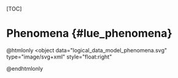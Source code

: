 [TOC]

# Phenomena  {#lue_phenomena}

@htmlonly
<object
    data="logical_data_model_phenomena.svg"
    type="image/svg+xml"
    style="float:right"
>
</object>
@endhtmlonly
